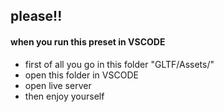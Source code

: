 
<h2>please!! </h2>
<h4>when you run this preset in VSCODE </h4>

- first of all you go in this folder "GLTF/Assets/"
- open this folder in VSCODE
- open live server
- then enjoy yourself
